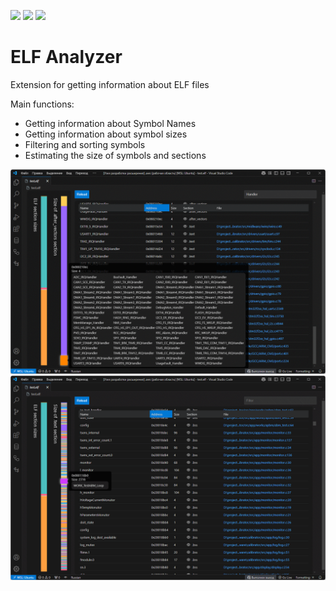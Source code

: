 [![](https://vsmarketplacebadges.dev/version-short/ZaikinDenis.devprodest-elf-analyzer.svg)](https://marketplace.visualstudio.com/items?itemName=ZaikinDenis.devprodest-elf-analyzer)
[![](https://vsmarketplacebadges.dev/downloads-short/ZaikinDenis.devprodest-elf-analyzer.svg)](https://marketplace.visualstudio.com/items?itemName=ZaikinDenis.devprodest-elf-analyzer)
[![](https://vsmarketplacebadges.dev/rating-short/ZaikinDenis.devprodest-elf-analyzer.svg)](https://marketplace.visualstudio.com/items?itemName=ZaikinDenis.devprodest-elf-analyzer)

# ELF Analyzer

Extension for getting information about ELF files

Main functions:
* Getting information about Symbol Names
* Getting information about symbol sizes
* Filtering and sorting symbols
* Estimating the size of symbols and sections

![alt text](img/image.png)
![alt text](img/image2.png)
